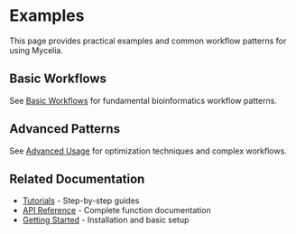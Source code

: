 # Examples

This page provides practical examples and common workflow patterns for using Mycelia.

## Basic Workflows

See [Basic Workflows](api/examples/basic-workflows.md) for fundamental bioinformatics workflow patterns.

## Advanced Patterns

See [Advanced Usage](api/examples/advanced-usage.md) for optimization techniques and complex workflows.

## Related Documentation

- [Tutorials](tutorials.md) - Step-by-step guides
- [API Reference](api-reference.md) - Complete function documentation
- [Getting Started](getting-started.md) - Installation and basic setup
